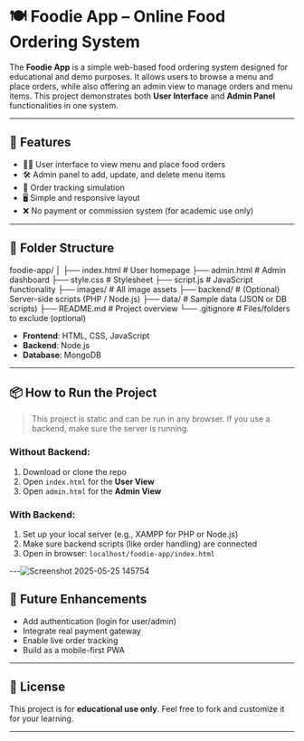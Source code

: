 # 🍽️ Foodie App – Online Food Ordering System

The **Foodie App** is a simple web-based food ordering system designed for educational and demo purposes. It allows users to browse a menu and place orders, while also offering an admin view to manage orders and menu items. This project demonstrates both **User Interface** and **Admin Panel** functionalities in one system.

---

## 🚀 Features

- 👨‍🍳 User interface to view menu and place food orders  
- 🛠️ Admin panel to add, update, and delete menu items  
- 🧾 Order tracking simulation  
- 🖥️ Simple and responsive layout  
- ❌ No payment or commission system (for academic use only)

---

## 📁 Folder Structure
foodie-app/
│
├── index.html # User homepage
├── admin.html # Admin dashboard
├── style.css # Stylesheet
├── script.js # JavaScript functionality
├── images/ # All image assets
├── backend/ # (Optional) Server-side scripts (PHP / Node.js)
├── data/ # Sample data (JSON or DB scripts)
├── README.md # Project overview
└── .gitignore # Files/folders to exclude (optional)

- **Frontend**: HTML, CSS, JavaScript  
- **Backend**:  Node.js   
- **Database**: MongoDB  

---

## 📦 How to Run the Project

> This project is static and can be run in any browser. If you use a backend, make sure the server is running.

### Without Backend:
1. Download or clone the repo  
2. Open `index.html` for the **User View**  
3. Open `admin.html` for the **Admin View**  

### With Backend:
1. Set up your local server (e.g., XAMPP for PHP or Node.js)  
2. Make sure backend scripts (like order handling) are connected  
3. Open in browser: `localhost/foodie-app/index.html`  

---![Screenshot 2025-05-25 145754](https://github.com/user-attachments/assets/4d16dc31-17f8-444d-8afe-0354b64b5b4b)




## 📌 Future Enhancements

- Add authentication (login for user/admin)  
- Integrate real payment gateway  
- Enable live order tracking  
- Build as a mobile-first PWA  

---

## 📄 License

This project is for **educational use only**. Feel free to fork and customize it for your learning.

---

